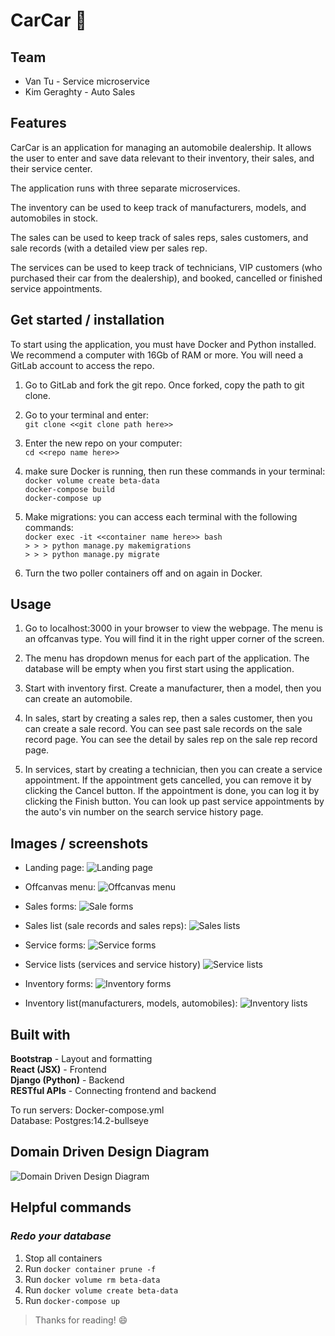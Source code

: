 # CarCar :red_car:

## Team

- Van Tu - Service microservice
- Kim Geraghty - Auto Sales

## Features

CarCar is an application for managing an automobile dealership. It allows the user to enter and save data relevant to their inventory, their sales, and their service center.

The application runs with three separate microservices.

The inventory can be used to keep track of manufacturers, models, and automobiles in stock.

The sales can be used to keep track of sales reps, sales customers, and sale records (with a detailed view per sales rep.

The services can be used to keep track of technicians, VIP customers (who purchased their car from the dealership), and booked, cancelled or finished service appointments.

## Get started / installation

To start using the application, you must have Docker and Python installed. We recommend a computer with 16Gb of RAM or more. You will need a GitLab account to access the repo.

1. Go to GitLab and fork the git repo. Once forked, copy the path to git clone.

2. Go to your terminal and enter:  
   ```git clone <<git clone path here>>```  

3. Enter the new repo on your computer:  
   ```cd <<repo name here>>```

4. make sure Docker is running, then run these commands in your terminal:  
   ```docker volume create beta-data```  
   ```docker-compose build```  
   ```docker-compose up```  

5. Make migrations: you can access each terminal with the following commands:  
   ```docker exec -it <<container name here>> bash```  
   ```> > > python manage.py makemigrations```  
   ```> > > python manage.py migrate```  

6. Turn the two poller containers off and on again in Docker.

## Usage

1. Go to localhost:3000 in your browser to view the webpage. The menu is an offcanvas type. You will find it in the right upper corner of the screen.

2. The menu has dropdown menus for each part of the application. The database will be empty when you first start using the application.

3. Start with inventory first. Create a manufacturer, then a model, then you can create an automobile.

4. In sales, start by creating a sales rep, then a sales customer, then you can create a sale record. You can see past sale records on the sale record page. You can see the detail by sales rep on the sale rep record page.

5. In services, start by creating a technician, then you can create a service appointment. If the appointment gets cancelled, you can remove it by clicking the Cancel button. If the appointment is done, you can log it by clicking the Finish button. You can look up past service appointments by the auto's vin number on the search service history page.

## Images / screenshots

- Landing page:
![Landing page](/images/landing_page.png)

- Offcanvas menu:
![Offcanvas menu](/images/offcanvas_menu.png)

- Sales forms:
![Sale forms](/images/sales_forms.png)

- Sales list (sale records and sales reps):
![Sales lists](/images/)

- Service forms:
![Service forms](/images/service_forms.png)

- Service lists (services and service history)
![Service lists](/images/service_lists.png)

- Inventory forms:
![Inventory forms](/images/inventory_forms.png)

- Inventory list(manufacturers, models, automobiles):
![Inventory lists](/images/inventory_lists.png)

## Built with

**Bootstrap** - Layout and formatting  
**React (JSX)** - Frontend  
**Django (Python)** - Backend  
**RESTful APIs** - Connecting frontend and backend  

To run servers: Docker-compose.yml  
Database: Postgres:14.2-bullseye  

## Domain Driven Design Diagram
![Domain Driven Design Diagram](/images/CarCardomaindiagram.png)

## Helpful commands

### *Redo your database*
1. Stop all containers
2. Run ```docker container prune -f```  
3. Run ```docker volume rm beta-data```  
4. Run ```docker volume create beta-data```  
5. Run ```docker-compose up```  

> Thanks for reading! :smile: